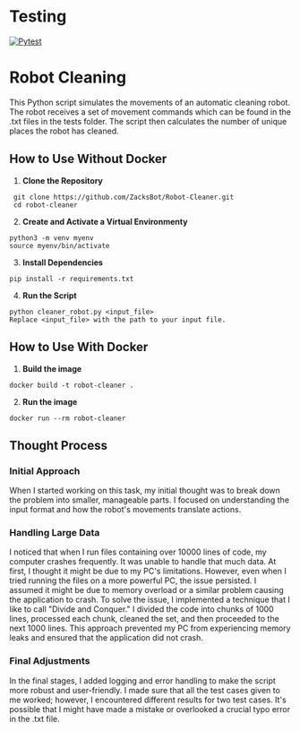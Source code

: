 # Testing

[![Pytest](https://github.com/ZacksBot/Robot-Cleaner/actions/workflows/AppTest.yml/badge.svg)](https://github.com/ZacksBot/Robot-Cleaner/actions/workflows/AppTest.yml)

# Robot Cleaning

This Python script simulates the movements of an automatic cleaning robot. The robot receives a set of movement commands which can be found in the .txt files in the tests folder. The script then calculates the number of unique places the robot has cleaned.

## How to Use Without Docker

1. **Clone the Repository**

```
 git clone https://github.com/ZacksBot/Robot-Cleaner.git
 cd robot-cleaner
```

2. **Create and Activate a Virtual Environmenty**

```
python3 -m venv myenv
source myenv/bin/activate
```

3. **Install Dependencies**

```
pip install -r requirements.txt
```

4. **Run the Script**

```
python cleaner_robot.py <input_file>
Replace <input_file> with the path to your input file.
```

## How to Use With Docker

1. **Build the image**

```
docker build -t robot-cleaner .
```

2. **Run the image**

```
docker run --rm robot-cleaner
```

## Thought Process

### Initial Approach

When I started working on this task, my initial thought was to break down the problem into smaller, manageable parts. I focused on understanding the input format and how the robot's movements translate actions.

### Handling Large Data

I noticed that when I run files containing over 10000 lines of code, my computer crashes frequently. It was unable to handle that much data. At first, I thought it might be due to my PC's limitations. However, even when I tried running the files on a more powerful PC, the issue persisted. I assumed it might be due to memory overload or a similar problem causing the application to crash.
To solve the issue, I implemented a technique that I like to call "Divide and Conquer." I divided the code into chunks of 1000 lines, processed each chunk, cleaned the set, and then proceeded to the next 1000 lines. This approach prevented my PC from experiencing memory leaks and ensured that the application did not crash.

### Final Adjustments

In the final stages, I added logging and error handling to make the script more robust and user-friendly. I made sure that all the test cases given to me worked; however, I encountered different results for two test cases. It's possible that I might have made a mistake or overlooked a crucial typo error in the .txt file.

